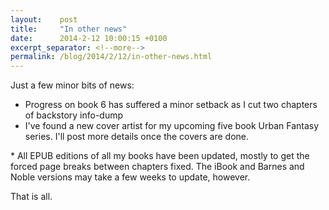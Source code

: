 ```yaml
---
layout:    post
title:     "In other news"
date:      2014-2-12 10:00:15 +0100
excerpt_separator: <!--more-->
permalink: /blog/2014/2/12/in-other-news.html
---
```


Just a few minor bits of news:
* Progress on book 6 has suffered a minor setback as I cut two chapters of backstory info-dump
* I've found a new cover artist for my upcoming five book Urban Fantasy series. I'll post more details once the covers are done.

<!--more-->* All EPUB editions of all my books have been updated, mostly to get the forced page breaks between chapters fixed. The iBook and Barnes and Noble versions may take a few weeks to update, however.

That is all.